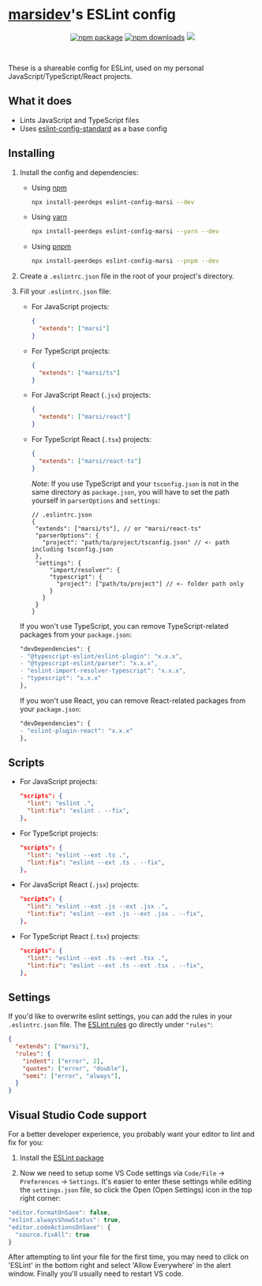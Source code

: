 # [marsidev](https://github.com/marsidev)'s ESLint config

<p align="center">
  <a href="https://npmjs.com/package/eslint-config-marsi"><img src="https://img.shields.io/npm/v/eslint-config-marsi.svg" alt="npm package" /></a>
  <a href="https://npmjs.com/package/eslint-config-marsi"><img src="https://img.shields.io/npm/dm/eslint-config-marsi.svg" alt="npm downloads" /></a>
  <a href="https://twitter.com/marsidev/"><img src="https://img.shields.io/twitter/follow/marsidev?label=Follow%20on%20Twitter" /></a>
</p>
<br/>

These is a shareable config for ESLint, used on my personal JavaScript/TypeScript/React projects.

## What it does

- Lints JavaScript and TypeScript files
- Uses [eslint-config-standard](https://github.com/standard/eslint-config-standard) as a base config

## Installing

1. Install the config and dependencies:

   - Using [npm](https://www.npmjs.com)

     ```bash
     npx install-peerdeps eslint-config-marsi --dev
     ```

   - Using [yarn](https://yarnpkg.com)

     ```bash
     npx install-peerdeps eslint-config-marsi --yarn --dev
     ```

   - Using [pnpm](https://pnpm.io)

     ```bash
     npx install-peerdeps eslint-config-marsi --pnpm --dev
     ```

2. Create a `.eslintrc.json` file in the root of your project's directory.

3. Fill your `.eslintrc.json` file:

     - For JavaScript projects:

       ```json
       {
         "extends": ["marsi"]
       }
       ```

     - For TypeScript projects:

       ```json
       {
         "extends": ["marsi/ts"]
       }
       ```

     - For JavaScript React (`.jsx`) projects:

       ```json
       {
         "extends": ["marsi/react"]
       }
       ```

     - For TypeScript React (`.tsx`) projects:

       ```json
       {
         "extends": ["marsi/react-ts"]
       }
       ```

       *Note*: If you use TypeScript and your `tsconfig.json` is not in the same directory as `package.json`, you will have to set the path yourself in `parserOptions` and `settings`:

       ```jsonc
       // .eslintrc.json
       {
        "extends": ["marsi/ts"], // or "marsi/react-ts"
        "parserOptions": {
          "project": "path/to/project/tsconfig.json" // <- path including tsconfig.json
        },
        "settings": {
            "import/resolver": {
            "typescript": {
              "project": ["path/to/project"] // <- folder path only
            }
          }
        }
       }
       ```

    If you won't use TypeScript, you can remove TypeScript-related packages from your `package.json`:

    ```diff
    "devDependencies": {
    - "@typescript-eslint/eslint-plugin": "x.x.x",
    - "@typescript-eslint/parser": "x.x.x",
    - "eslint-import-resolver-typescript": "x.x.x",
    - "typescript": "x.x.x"
    },
    ```

    If you won't use React, you can remove React-related packages from your `package.json`:

    ```diff
    "devDependencies": {
    - "eslint-plugin-react": "x.x.x"
    },
    ```

## Scripts

- For JavaScript projects:

  ```json
  "scripts": {
    "lint": "eslint .",
    "lint:fix": "eslint . --fix",
  },
  ```

- For TypeScript projects:

  ```json
  "scripts": {
    "lint": "eslint --ext .ts .",
    "lint:fix": "eslint --ext .ts . --fix",
  },
  ```

- For JavaScript React (`.jsx`) projects:

  ```json
  "scripts": {
    "lint": "eslint --ext .js --ext .jsx .",
    "lint:fix": "eslint --ext .js --ext .jsx . --fix",
  },
  ```

- For TypeScript React (`.tsx`) projects:

  ```json
  "scripts": {
    "lint": "eslint --ext .ts --ext .tsx .",
    "lint:fix": "eslint --ext .ts --ext .tsx . --fix",
  },
  ```

## Settings

If you'd like to overwrite eslint settings, you can add the rules in your `.eslintrc.json` file. The [ESLint rules](https://eslint.org/docs/rules/) go directly under `"rules"`:

```json
{
  "extends": ["marsi"],
  "rules": {
    "indent": ["error", 2],
    "quotes": ["error", "double"],
    "semi": ["error", "always"],
  }
}
```

## Visual Studio Code support

For a better developer experience, you probably want your editor to lint and fix for you:

1. Install the [ESLint package](https://marketplace.visualstudio.com/items?itemName=dbaeumer.vscode-eslint)

2. Now we need to setup some VS Code settings via `Code/File` → `Preferences` → `Settings`. It's easier to enter these settings while editing the `settings.json` file, so click the Open (Open Settings) icon in the top right corner:

  ```js
  "editor.formatOnSave": false,
  "eslint.alwaysShowStatus": true,
  "editor.codeActionsOnSave": {
    "source.fixAll": true
  }
  ```

After attempting to lint your file for the first time, you may need to click on 'ESLint' in the bottom right and select 'Allow Everywhere' in the alert window.
Finally you'll usually need to restart VS code.
